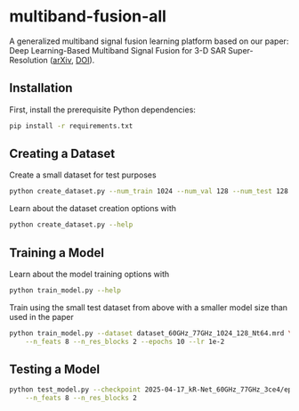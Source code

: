 # multiband-fusion-all
A generalized multiband signal fusion learning platform based on our paper:  Deep Learning-Based Multiband Signal Fusion for 3-D SAR Super-Resolution ([arXiv](https://arxiv.org/abs/2305.02017), [DOI](https://doi.org/10.1109/TAES.2023.3270111)).

## Installation
First, install the prerequisite Python dependencies:
```bash
pip install -r requirements.txt
```

## Creating a Dataset
Create a small dataset for test purposes
```bash
python create_dataset.py --num_train 1024 --num_val 128 --num_test 128 
```

Learn about the dataset creation options with
```bash
python create_dataset.py --help
```


## Training a Model
Learn about the model training options with
```bash
python train_model.py --help
```

Train using the small test dataset from above with a smaller model size than used in the paper
```bash
python train_model.py --dataset dataset_60GHz_77GHz_1024_128_Nt64.mrd \
    --n_feats 8 --n_res_blocks 2 --epochs 10 --lr 1e-2
```

## Testing a Model
```bash
python test_model.py --checkpoint 2025-04-17_kR-Net_60GHz_77GHz_3ce4/epoch10_2025-04-17_kR-Net_60GHz_77GHz_3ce4.pt \
    --n_feats 8 --n_res_blocks 2
```